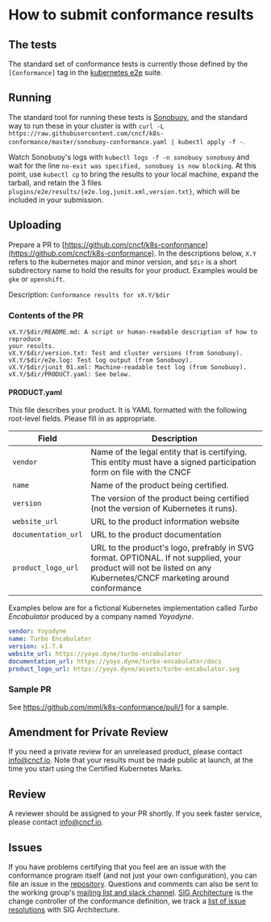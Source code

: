 # How to submit conformance results

## The tests

The standard set of conformance tests is currently those defined by the
`[Conformance]` tag in the
[kubernetes e2e](https://github.com/kubernetes/kubernetes/tree/master/test/e2e)
suite.

## Running

The standard tool for running these tests is
[Sonobuoy](https://github.com/heptio/sonobuoy), and the standard way to run
these in your cluster is with `curl -L https://raw.githubusercontent.com/cncf/k8s-conformance/master/sonobuoy-conformance.yaml | kubectl apply -f -`.

Watch Sonobuoy's logs with `kubectl logs -f -n sonobuoy sonobuoy` and wait for
the line `no-exit was specified, sonobuoy is now blocking`.  At this point, use
`kubectl cp` to bring the results to your local machine, expand the tarball, and
retain the 3 files `plugins/e2e/results/{e2e.log,junit.xml,version.txt}`, which will
be included in your submission.

## Uploading

Prepare a PR to
[https://github.com/cncf/k8s-conformance](https://github.com/cncf/k8s-conformance).
In the descriptions below, `X.Y` refers to the kubernetes major and minor
version, and `$dir` is a short subdirectory name to hold the results for your
product.  Examples would be `gke` or `openshift`.

Description: `Conformance results for vX.Y/$dir`

### Contents of the PR

```
vX.Y/$dir/README.md: A script or human-readable description of how to reproduce
your results.
vX.Y/$dir/version.txt: Test and cluster versions (from Sonobuoy).
vX.Y/$dir/e2e.log: Test log output (from Sonobuoy).
vX.Y/$dir/junit_01.xml: Machine-readable test log (from Sonobuoy).
vX.Y/$dir/PRODUCT.yaml: See below.
```

#### PRODUCT.yaml

This file describes your product. It is YAML formatted with the following root-level fields. Please fill in as appropriate.

| Field               | Description |
| ------------------- | ----------- |
| `vendor`            | Name of the legal entity that is certifying. This entity must have a signed participation form on file with the CNCF  |
| `name`              | Name of the product being certified. |
| `version`           | The version of the product being certified (not the version of Kubernetes it runs). |
| `website_url`       | URL to the product information website |
| `documentation_url` | URL to the product documentation |
| `product_logo_url`  | URL to the product's logo, prefrably in SVG format. OPTIONAL. If not supplied, your product will not be listed on any Kubernetes/CNCF marketing around conformance |

Examples below are for a fictional Kubernetes implementation called _Turbo
Encabulator_ produced by a company named _Yoyodyne_.

```yaml
vendor: Yoyodyne
name: Turbo Encabulator
version: v1.7.4
website_url: https://yoyo.dyne/turbo-encabulator
documentation_url: https://yoyo.dyne/turbo-encabulator/docs
product_logo_url: https://yoyo.dyne/assets/turbo-encabulator.svg
```

### Sample PR

See https://github.com/mml/k8s-conformance/pull/1 for a sample.

## Amendment for Private Review

If you need a private review for an unreleased product, please contact info@cncf.io.
Note that your results must be made public at launch, at the time you start using the
Certified Kubernetes Marks.

## Review

A reviewer should be assigned to your PR shortly.  If you seek faster service,
please contact info@cncf.io.

## Issues

If you have problems certifying that you feel are an issue with the conformance
program itself (and not just your own configuration), you can file an issue in
the [repository](https://github.com/cncf/k8s-conformance). Questions and
comments can also be sent to the working group's 
[mailing list and slack channel](https://github.com/cncf/k8s-conformance/blob/master/README.md).
[SIG Architecture](https://github.com/kubernetes/community/tree/master/sig-architecture)
is the change controller of the conformance definition, we track a
[list of issue resolutions](issues.md) with SIG Architecture.
